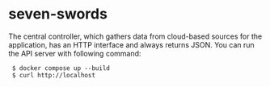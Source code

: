 # seven-swords

The central controller, which gathers data from cloud-based sources for the application, has an HTTP interface and always returns JSON.
You can run the API server with following command:

```
 $ docker compose up --build
 $ curl http://localhost
```
